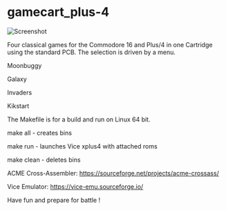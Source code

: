 # gamecart_plus-4

![Screenshot](http://www.cbmhardware.de/images/4games.jpg)


Four classical games for the Commodore 16 and Plus/4 in one Cartridge using the standard PCB. The selection is driven by a menu. 

Moonbuggy

Galaxy

Invaders

Kikstart


The Makefile is for a build and run on Linux 64 bit.

make all - creates bins

make run - launches Vice xplus4 with attached roms

make clean - deletes bins


ACME Cross-Assembler: https://sourceforge.net/projects/acme-crossass/

Vice Emulator: https://vice-emu.sourceforge.io/

Have fun and prepare for battle !
